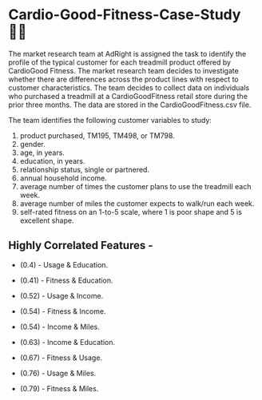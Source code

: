# Cardio-Good-Fitness-Case-Study 🏋️‍♂️
The market research team at AdRight is assigned the task to identify the profile of the typical customer for each treadmill product offered by CardioGood Fitness. The market research team decides to investigate whether there are differences across the product lines with respect to customer characteristics. The team decides to collect data on individuals who purchased a treadmill at a CardioGoodFitness retail store during the prior three months. The data are stored in the CardioGoodFitness.csv file.

The team identifies the following customer variables to study: 
1. product purchased, TM195, TM498, or TM798.
2. gender.
3. age, in years.
4. education, in years.
5. relationship status, single or partnered.
6. annual household income.
7. average number of times the customer plans to use the treadmill each week.
8. average number of miles the customer expects to walk/run each week.
9. self-rated fitness on an 1-to-5 scale, where 1 is poor shape and 5 is excellent shape.

## Highly Correlated Features -
- (0.4) - Usage & Education.

- (0.41) - Fitness & Education.

- (0.52) - Usage & Income.

- (0.54) - Fitness & Income.

- (0.54) - Income & Miles.

- (0.63) - Income & Education.

- (0.67) - Fitness & Usage.

- (0.76) - Usage & Miles.

- (0.79) - Fitness & Miles.
